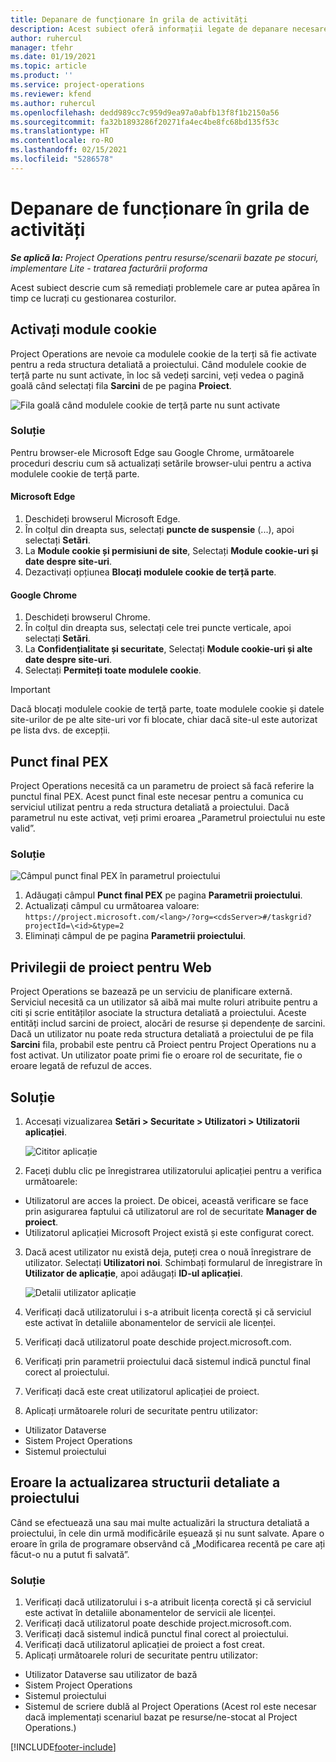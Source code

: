 ```yaml
---
title: Depanare de funcționare în grila de activități
description: Acest subiect oferă informații legate de depanare necesare atunci când lucrați în grila de activități.
author: ruhercul
manager: tfehr
ms.date: 01/19/2021
ms.topic: article
ms.product: ''
ms.service: project-operations
ms.reviewer: kfend
ms.author: ruhercul
ms.openlocfilehash: dedd989cc7c959d9ea97a0abfb13f8f1b2150a56
ms.sourcegitcommit: fa32b1893286f20271fa4ec4be8fc68bd135f53c
ms.translationtype: HT
ms.contentlocale: ro-RO
ms.lasthandoff: 02/15/2021
ms.locfileid: "5286578"
---
```

# <a name="troubleshoot-working-in-the-task-grid"></a>Depanare de funcționare în grila de activități 

_**Se aplică la:** Project Operations pentru resurse/scenarii bazate pe stocuri, implementare Lite - tratarea facturării proforma_

Acest subiect descrie cum să remediați problemele care ar putea apărea în timp ce lucrați cu gestionarea costurilor.

## <a name="enable-cookies"></a>Activați module cookie

Project Operations are nevoie ca modulele cookie de la terți să fie activate pentru a reda structura detaliată a proiectului. Când modulele cookie de terță parte nu sunt activate, în loc să vedeți sarcini, veți vedea o pagină goală când selectați fila **Sarcini** de pe pagina **Proiect**.

![Fila goală când modulele cookie de terță parte nu sunt activate](media/blankschedule.png)


### <a name="workaround"></a>Soluție
Pentru browser-ele Microsoft Edge sau Google Chrome, următoarele proceduri descriu cum să actualizați setările browser-ului pentru a activa modulele cookie de terță parte.

#### <a name="microsoft-edge"></a>Microsoft Edge

1. Deschideți browserul Microsoft Edge.
2. În colțul din dreapta sus, selectați **puncte de suspensie** (...), apoi selectați **Setări**.
3. La **Module cookie și permisiuni de site**, Selectați **Module cookie-uri și date despre site-uri**.
4. Dezactivați opțiunea **Blocați modulele cookie de terță parte**.

#### <a name="google-chrome"></a>Google Chrome

1. Deschideți browserul Chrome.
2. În colțul din dreapta sus, selectați cele trei puncte verticale, apoi selectați **Setări**.
3. La **Confidențialitate și securitate**, Selectați **Module cookie-uri și alte date despre site-uri**.
4. Selectați **Permiteți toate modulele cookie**.

> [!IMPORTANT]
> Dacă blocați modulele cookie de terță parte, toate modulele cookie și datele site-urilor de pe alte site-uri vor fi blocate, chiar dacă site-ul este autorizat pe lista dvs. de excepții.

## <a name="pex-endpoint"></a>Punct final PEX

Project Operations necesită ca un parametru de proiect să facă referire la punctul final PEX. Acest punct final este necesar pentru a comunica cu serviciul utilizat pentru a reda structura detaliată a proiectului. Dacă parametrul nu este activat, veți primi eroarea „Parametrul proiectului nu este valid”. 

### <a name="workaround"></a>Soluție
 ![Câmpul punct final PEX în parametrul proiectului](media/projectparameter.png)

1. Adăugați câmpul **Punct final PEX** pe pagina **Parametrii proiectului**.
2. Actualizați câmpul cu următoarea valoare: `https://project.microsoft.com/<lang>/?org=<cdsServer>#/taskgrid?projectId=\<id>&type=2`
3. Eliminați câmpul de pe pagina **Parametrii proiectului**.

## <a name="privileges-for-project-for-the-web"></a>Privilegii de proiect pentru Web

Project Operations se bazează pe un serviciu de planificare externă. Serviciul necesită ca un utilizator să aibă mai multe roluri atribuite pentru a citi și scrie entităților asociate la structura detaliată a proiectului. Aceste entități includ sarcini de proiect, alocări de resurse și dependențe de sarcini. Dacă un utilizator nu poate reda structura detaliată a proiectului de pe fila **Sarcini** fila, probabil este pentru că Proiect pentru Project Operations nu a fost activat. Un utilizator poate primi fie o eroare rol de securitate, fie o eroare legată de refuzul de acces.


## <a name="workaround"></a>Soluție

1. Accesați vizualizarea **Setări > Securitate > Utilizatori > Utilizatorii aplicației**.  

   ![Cititor aplicație](media/applicationuser.jpg)
   
2. Faceți dublu clic pe înregistrarea utilizatorului aplicației pentru a verifica următoarele:

 - Utilizatorul are acces la proiect. De obicei, această verificare se face prin asigurarea faptului că utilizatorul are rol de securitate **Manager de proiect**.
 - Utilizatorul aplicației Microsoft Project există și este configurat corect.
 
3. Dacă acest utilizator nu există deja, puteți crea o nouă înregistrare de utilizator. Selectați **Utilizatori noi**. Schimbați formularul de înregistrare în **Utilizator de aplicație**, apoi adăugați **ID-ul aplicației**.

   ![Detalii utilizator aplicație](media/applicationuserdetails.jpg)

4. Verificați dacă utilizatorului i s-a atribuit licența corectă și că serviciul este activat în detaliile abonamentelor de servicii ale licenței.
5. Verificați dacă utilizatorul poate deschide project.microsoft.com.
6. Verificați prin parametrii proiectului dacă sistemul indică punctul final corect al proiectului.
7. Verificați dacă este creat utilizatorul aplicației de proiect.
8. Aplicați următoarele roluri de securitate pentru utilizator:

  - Utilizator Dataverse
  - Sistem Project Operations
  - Sistemul proiectului

## <a name="error-when-updating-the-work-breakdown-structure"></a>Eroare la actualizarea structurii detaliate a proiectului

Când se efectuează una sau mai multe actualizări la structura detaliată a proiectului, în cele din urmă modificările eșuează și nu sunt salvate. Apare o eroare în grila de programare observând că „Modificarea recentă pe care ați făcut-o nu a putut fi salvată”.

### <a name="workaround"></a>Soluție

1. Verificați dacă utilizatorului i s-a atribuit licența corectă și că serviciul este activat în detaliile abonamentelor de servicii ale licenței.
2. Verificați dacă utilizatorul poate deschide project.microsoft.com.
3. Verificați dacă sistemul indică punctul final corect al proiectului.
4. Verificați dacă utilizatorul aplicației de proiect a fost creat.
5. Aplicați următoarele roluri de securitate pentru utilizator:
  
  - Utilizator Dataverse sau utilizator de bază
  - Sistem Project Operations
  - Sistemul proiectului
  - Sistemul de scriere dublă al Project Operations (Acest rol este necesar dacă implementați scenariul bazat pe resurse/ne-stocat al Project Operations.)


[!INCLUDE[footer-include](../includes/footer-banner.md)]